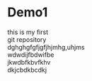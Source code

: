 # Demo1
this is my first <br> git repository
<br>
dghghgfgfjgfjhjmhg,uhjms <br> wdwdijfbdwifbe<br>jkwdbfkbvfkhv<br>dkjcbdkbcdkj

